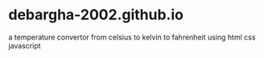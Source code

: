 # debargha-2002.github.io
a temperature convertor from celsius to kelvin to fahrenheit using html css javascript
